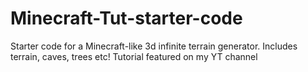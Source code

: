 # Minecraft-Tut-starter-code
Starter code for a Minecraft-like 3d infinite terrain generator. Includes terrain, caves, trees etc! Tutorial featured on my YT channel
